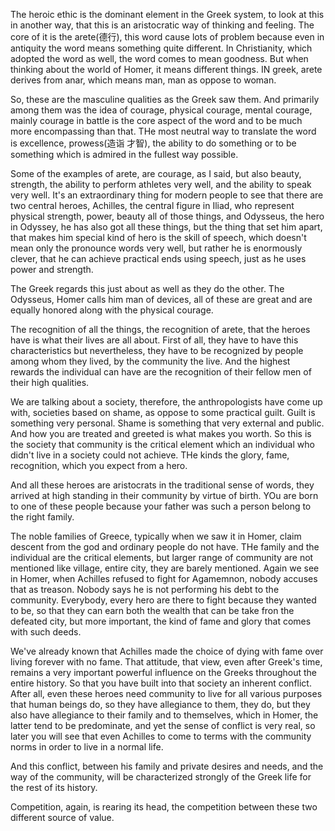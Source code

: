 The heroic ethic is the dominant element in the Greek system, to look at this in another way, that this is an aristocratic way of thinking and feeling. The core of it is the arete(德行), this word cause lots of problem because even in antiquity the word means something quite different. In Christianity, which adopted the word as well, the word comes to mean goodness. But when thinking about the world of Homer, it means different things. IN greek, arete derives from anar, which means man, man as oppose to woman. 

So, these are the masculine qualities as the Greek saw them. And primarily among them was the idea of courage, physical courage, mental courage, mainly courage in battle is the core aspect of the word and to be much more encompassing than that. THe most neutral way to translate the word is excellence, prowess(造诣 才智), the ability to do something or to be something which is admired in the fullest way possible.

Some of the examples of arete, are courage, as I said, but also beauty, strength, the ability to perform athletes very well, and the ability to speak very well. It's an extraordinary thing for modern people to see that there are two central heroes, Achilles, the central figure in Iliad, who represent physical strength, power, beauty all of those things, and Odysseus, the hero in Odyssey, he has also got all these things, but the thing that set him apart, that makes him special kind of hero is the skill of speech, which doesn't mean only the pronounce words very well, but rather he is enormously clever, that he can achieve practical ends using speech, just as he uses power and strength.

The Greek regards this just about as well as they do the other. The Odysseus, Homer calls him man of devices, all of these are great and are equally honored along with the physical courage.

The recognition of all the things, the recognition of arete, that the heroes have is what their lives are all about. First of all, they have to have this characteristics but nevertheless, they have to be recognized by people among whom they lived, by the community the live. And the highest rewards the individual can have are the recognition of their fellow men of their high qualities.

We are talking about a society, therefore, the anthropologists have come up with, societies based on shame, as oppose to some practical guilt. Guilt is something very personal. Shame is something that very external and public. And how you are treated and greeted is what makes you worth. So this is the society that community is the critical element which an individual who didn't live in a society could not achieve. THe kinds the glory, fame, recognition, which you expect from a hero.

And all these heroes are aristocrats in the traditional sense of words, they arrived at high standing in their community by virtue of birth. YOu are born to one of these people because your father was such a person belong to the right family.

The noble families of Greece, typically when we saw it in Homer, claim descent from the god and ordinary people do not have. THe family and the individual are the critical elements, but larger range of community are not mentioned like village, entire city, they are barely mentioned. Again we see in Homer, when Achilles refused to fight for Agamemnon, nobody accuses that as treason. Nobody says he is not performing his debt to the community. Everybody, every hero are there to fight because they wanted to be, so that they can earn both the wealth that can be take fron the defeated city, but more important, the kind of fame and glory that comes with such deeds.

We've already known that Achilles made the choice of dying with fame over living forever with no fame. That attitude, that view, even after Greek's time, remains a very important powerful influence on the Greeks throughout the entire history. So that you have built into that society an inherent conflict. After all, even these heroes need community to live for all various purposes that human beings do, so they have allegiance to them, they do, but they also have allegiance to their family and to themselves, which in Homer, the latter tend to be predominate, and yet the sense of conflict is very real, so later you will see that even Achilles to come to terms with the community norms in order to live in a normal life. 

And this conflict, between his family and private desires and needs, and the way of the community, will be characterized strongly of the Greek life for the rest of its history.

Competition, again, is rearing its head, the competition between these two different source of value.